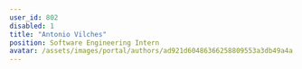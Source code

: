```yaml
---
user_id: 802
disabled: 1
title: "Antonio Vilches"
position: Software Engineering Intern
avatar: /assets/images/portal/authors/ad921d60486366258809553a3db49a4a.png
---
```



